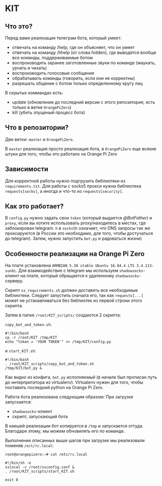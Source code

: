 # KIT
## Что это?
Перед вами реализация телеграм бота, который умеет:

- отвечать на команду /help, где он объясняет, что он умеет
- отвечать на команду /hhelp (от слова hidden), где выводятся вообще все команды, поддерживаемыe ботом 
- воспроизводить заранее заготовленные звуки по команде (маукать, урчать и чихать)
- воспроизводить голосовые сообщения
- обрабатывать команды (говорить, если они не корректны)
- разрешать общение с ботом только определенному кругу лиц

В скрытых коммандах есть:
- update (обновление до последний версии с этого репозитория, есть только в ветке `OrangePiZero`)
- kill (убить зпущеный процесс бота)

## Что в репозитории?
Две ветки: `master` и `OrangePiZero`.

В `master` реализация просто реализация бота, в `OrangePiZero` еще всякие штуки для того, чтобы это работало на Orange Pi Zero


## Зависимости

Для корректной работы нужно подгрузить библиотеки из `requirements.txt`. Для работы с socks5 прокси нужна библиотека `requests[socks]`, а иногда и что-то из `requests[security]`.

## Как это работает?

В `config.py` нужно задать свои `token` (который выдается *@BotFather*) и `proxy`, если вы хотите использовать proxy/находитесь в местах, где заблокирован telegram. `h` в `socks5h` означает, что DNS запросы так же проксируются (в России это необходимо, для того, чтобы достучаться до telegram). Затем, нужно запустить `bot.py` и радоваться жизни)


## Особенности реализации на Orange Pi Zero
На плате установлена `ARMBIAN 5.38 stable Ubuntu 16.04.4 LTS 3.4.113-sun8i`. Для взаимодействие с telegram мы используем `shadowsocks`-клиент на плате, который обращается к удаленному `shadowsocks`-серверу. 

Скрипт `ss_requirements.sh` должен доставить все необходимые библиотеки. Следует запустить сначала его, так как `requests[...]` может не устанавливаться без библиотек из первой строки этого скрипта.

Затем в папке `/root/KIT_scripts/` создаются 2 скрипта:

`copy_bot_and_token.sh`: 
```
#!/bin/bash
cp -r /root/KIT /tmp/KIT
echo "token = 'YOUR TOKEN'" >> /tmp/KIT/config.py
```
и `start_KIT.sh`:
```
#!/bin/bash
. /root/KIT_scripts/copy_bot_and_token.sh
/tmp/KIT/bot.py &
```

Как видно из конфига, `bot.py` *исполняемый* (в начале был прописан путь до интерпритатора из virtualenv). Virtualenv нужен для того, чтобы поставить последний python на Orange Pi Zero.

Работа бота реализована следующим образом:
При загрузке запускается:
- `shadowsocks`-клиент
- скрипт, запускающий бота

В наешей реализации бот копируется в `/tmp` и запускается оттуда. Благодаря этому, мы можем обновилять его по команде.

Выполнение описанных выше шагов при загрузке мы реализовали поменяв `/ect/rc.local`:


`root@orangepizero:~# cat /etc/rc.local `


```
#!/bin/sh -e
sslocal -c /root/ssconfig.conf &
. /root/KIT_scripts/start_KIT.sh

exit 0
```
